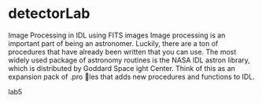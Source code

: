detectorLab
===========
Image Processing in IDL using FITS images
Image processing is an important part of being an astronomer. Luckily, there are a
ton of procedures that have already been written that you can use. The most widely used
package of astronomy routines is the NASA IDL astron library, which is distributed by
Goddard Space
ight Center. Think of this as an expansion pack of .pro les that adds new
procedures and functions to IDL.


lab5
